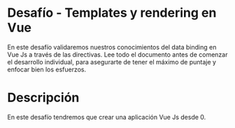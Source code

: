 # Desafío - Templates y rendering en Vue 

En este desafío validaremos nuestros conocimientos del data binding en Vue Js a través de 
las directivas. 
Lee todo el documento antes de comenzar el desarrollo individual, para asegurarte de tener el 
máximo de puntaje y enfocar bien los esfuerzos. 

# Descripción 
En este desafío tendremos que crear una aplicación Vue Js desde 0.

